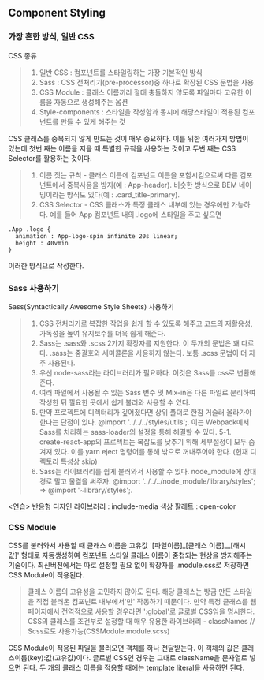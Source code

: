 ## Component Styling

### 가장 흔한 방식, 일반 CSS

CSS 종류

> 1.  일반 CSS : 컴포넌트를 스타일링하는 가장 기본적인 방식
> 2.  Sass : CSS 전처리기(pre-processor)중 하나로 확장된 CSS 문법을 사용
> 3.  CSS Module : 클래스 이름끼리 절대 충돌하지 않도록 파일마다 고유한 이름을 자동으로 생성해주는 옵션
> 4.  Style-components : 스타일을 작성함과 동시에 해당스타일이 적용된 컴포넌트를 만들 수 있게 해주는 것

CSS 클래스를 중복되지 않게 만드는 것이 매우 중요하다. 이를 위한 여러가지 방법이 있는데 첫번 째는 이름을 지을 때 특별한 규칙을 사용하는 것이고 두번 째는 CSS Selector를 활용하는 것이다.

> 1.  이름 짓는 규칙 - 클래스 이름에 컴포넌트 이름을 포함시킴으로써 다른 컴포넌트에서 중복사용을 방지(예 : App-header). 비슷한 방식으로 BEM 네이밍이라는 방식도 있다(예 : .card_title-primary).
> 2.  CSS Selector - CSS 클래스가 특정 클래스 내부에 있는 경우에만 가능하다. 예를 들어 App 컴포넌트 내의 .logo에 스타일을 주고 싶으면

    .App .logo {
      animation : App-logo-spin infinite 20s linear;
      height : 40vmin
    }

이러한 방식으로 작성한다.

### Sass 사용하기

Sass(Syntactically Awesome Style Sheets) 사용하기

> 1. CSS 전처리기로 복잡한 작업을 쉽게 할 수 있도록 해주고 코드의 재활용성, 가독성을 높여 유지보수를 더욱 쉽게 해준다.
> 2. Sass는 .sass와 .scss 2가지 확장자를 지원한다. 이 두개의 문법은 꽤 다르다. .sass는 중괄호와 세미콜론을 사용하지 않는다. 보통 .scss 문법이 더 자주 사용된다.
> 3. 우선 node-sass라는 라이브러리가 필요하다. 이것은 Sass를 css로 변환해 준다.
> 4. 여러 파일에서 사용될 수 있는 Sass 변수 및 Mix-in은 다른 파일로 분리하여 작성한 뒤 필요한 곳에서 쉽게 불러와 사용할 수 있다.
> 5. 만약 프로젝트에 디렉터리가 깊어졌다면 상위 폴더로 한참 거슬러 올라가야 한다는 단점이 있다. @import '../../../styles/utils';. 이는 Webpack에서 Sass를 처리하는 sass-loader의 설정을 통해 해결할 수 있다.
>    5-1. create-react-app의 프로젝트는 복잡도를 낮추기 위해 세부설정이 모두 숨겨져 있다. 이를 yarn eject 명령어를 통해 밖으로 꺼내주어야 한다. (현재 디렉토리 특성상 skip)
> 6. Sass는 라이브러리를 쉽게 불러와서 사용할 수 있다. node_module에 상대경로 말고 물결을 써주자. @import '../../../node_module/library/styles'; => @import '~library/styles';.

<연습>
반응형 디자인 라이브러리 : include-media
색상 팔레트 : open-color

### CSS Module

CSS를 불러와서 사용할 때 클래스 이름을 고유값 '[파일이름]\_[클래스 이름]\_\_[해시값]' 형태로 자동생성하여 컴포넌트 스타일 클래스 이름이 중첩되는 현상을 방지해주는 기술이다. 최신버전에서는 따로 설정할 필요 없이 확장자를 .module.css로 저장하면 CSS Module이 적용된다.

> 클래스 이름의 고유성을 고민하지 않아도 된다. 해당 클래스는 방금 만든 스타일을 직접 불러온 컴포넌트 내부에서'만' 작동하기 때문이다.
> 만약 특정 클래스를 웹 페이지에서 전역적으로 사용할 경우라면 ':global'로 글로벌 CSS임을 명시한다.
> CSS의 클래스를 조건부로 설정할 때 매우 유용한 라이브러리 - classNames // Scss로도 사용가능(CSSModule.module.scss)

CSS Module이 적용된 파일을 불러오면 객체를 하나 전달받는다. 이 객체의 값은 클래스이름(key):값(고유값)이다. 글로벌 CSS인 경우는 그대로 className을 문자열로 넣으면 된다. 두 개의 클래스 이름을 적용할 때에는 template literal을 사용하면 된다.<br />
